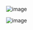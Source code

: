 ![image](https://github.com/Chinorin/Flutter_Project/assets/77388362/4939de7b-d30d-4f8f-9b89-ce0475c8d8bb)

![image](https://github.com/Chinorin/Flutter_Project/assets/77388362/c9a6e6e9-9686-42e8-9ad2-66bb4eb45da6)

